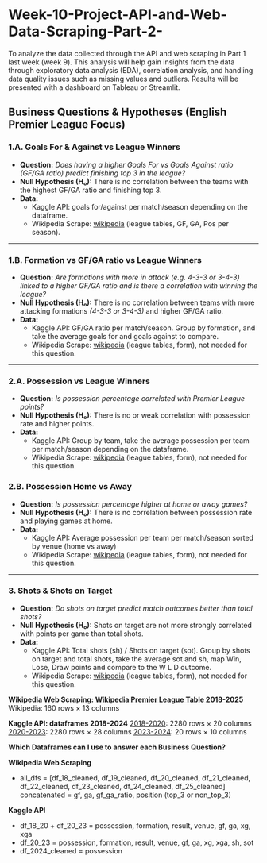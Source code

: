 # Week-10-Project-API-and-Web-Data-Scraping-Part-2-

To analyze the data collected through the API and web scraping in Part 1 last week (week 9). 
This analysis will help gain insights from the data through exploratory data analysis (EDA), correlation analysis, and handling data quality issues such as missing values and outliers.
Results will be presented with a dashboard on Tableau or Streamlit.

## Business Questions & Hypotheses (English Premier League Focus)

### 1.A. **Goals For & Against vs League Winners**

- **Question:** *Does having a higher Goals For vs Goals Against ratio (GF/GA ratio) predict finishing top 3 in the league?*
- **Null Hypothesis (H₀):** There is no correlation between the teams with the highest GF/GA ratio and finishing top 3.
- **Data:**
    - Kaggle API: goals for/against per match/season depending on the dataframe.
    - Wikipedia Scrape: [wikipedia](https://en.wikipedia.org/wiki/2024%E2%80%9325_Premier_League#League_table) (league tables, GF, GA, Pos per season).

---

### 1.B. **Formation vs GF/GA ratio vs League Winners**

- **Question:** *Are formations with more in attack (e.g. 4-3-3 or 3-4-3) linked to a higher GF/GA ratio and is there a correlation with winning the league?*
- **Null Hypothesis (H₀):** There is no correlation between teams with more attacking formations *(4-3-3 or 3-4-3)* and higher GF/GA ratio.
- **Data:**
    - Kaggle API: GF/GA ratio per match/season. Group by formation, and take the average goals for and goals against to compare.
    - Wikipedia Scrape: [wikipedia](https://en.wikipedia.org/wiki/2024%E2%80%9325_Premier_League#League_table) (league tables, form), not needed for this question.
  

---

### 2.A. **Possession vs League Winners**

- **Question:** *Is possession percentage correlated with Premier League points?*
- **Null Hypothesis (H₀):** There is no or weak correlation with possession rate and higher points.
- **Data:**
    - Kaggle API: Group by team, take the average possession per team per match/season depending on the dataframe.
    - Wikipedia Scrape: [wikipedia](https://en.wikipedia.org/wiki/2024%E2%80%9325_Premier_League#League_table) (league tables, form), not needed for this question.

### 2.B. **Possession Home vs Away**

- **Question:** *Is possession percentage higher at home or away games?*
- **Null Hypothesis (H₀):** There is no correlation between possession rate and playing games at home.
- **Data:**
    - Kaggle API: Average possession per team per match/season sorted by venue (home vs away)
    - Wikipedia Scrape: [wikipedia](https://en.wikipedia.org/wiki/2024%E2%80%9325_Premier_League#League_table) (league tables, form), not needed for this question.

---

### 3. **Shots & Shots on Target**

- **Question:** *Do shots on target predict match outcomes better than total shots?*
- **Null Hypothesis (H₀):** Shots on target are not more strongly correlated with points per game than total shots.
- **Data:**
    - Kaggle API: Total shots (sh) / Shots on target (sot). Group by shots on target and total shots, take the average sot and sh, map Win, Lose, Draw points and compare to the W L D outcome.
    - Wikipedia Scrape: [wikipedia](https://en.wikipedia.org/wiki/2024%E2%80%9325_Premier_League#League_table) (league tables, form), not needed for this question.

**Wikipedia Web Scraping: [Wikipedia Premier League Table 2018-2025](https://en.wikipedia.org/wiki/List_of_Premier_League_seasons)**
Wikipedia: 160 rows × 13 columns

**Kaggle API: dataframes 2018-2024**
[2018-2020](https://www.kaggle.com/datasets/aditya2803/premier-league-team-data?select=Match+Info.csv): 2280 rows × 20 columns
[2020-2023](https://www.kaggle.com/datasets/toluabbass/premier-league-team-stats-2023-2020?select=matches.csv): 2280 rows × 28 columns
[2023-2024](https://www.kaggle.com/datasets/whisperingkahuna/premier-league-2324-team-and-player-insights): 20 rows × 10 columns


**Which Dataframes can I use to answer each Business Question?**

**Wikipedia Web Scraping**
- all_dfs = [df_18_cleaned, df_19_cleaned, df_20_cleaned, df_21_cleaned, df_22_cleaned, df_23_cleaned, df_24_cleaned, df_25_cleaned] concatenated = gf, ga, gf_ga_ratio, position (top_3 or non_top_3)

**Kaggle API**
- df_18_20 + df_20_23 = possession, formation, result, venue, gf, ga, xg, xga
- df_20_23 = possession, formation, result, venue, gf, ga, xg, xga, sh, sot
- df_2024_cleaned = possession
